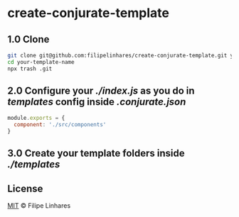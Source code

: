 # create-conjurate-template

## 1.0 Clone
```bash
git clone git@github.com:filipelinhares/create-conjurate-template.git your-template-name
cd your-template-name
npx trash .git
```

## 2.0 Configure your *./index.js* as you do in *templates* config inside *.conjurate.json*

```js
module.exports = {
  component: './src/components'
}
```

## 3.0 Create your template folders inside *./templates*

## License
[MIT](LICENSE.md) © Filipe Linhares
